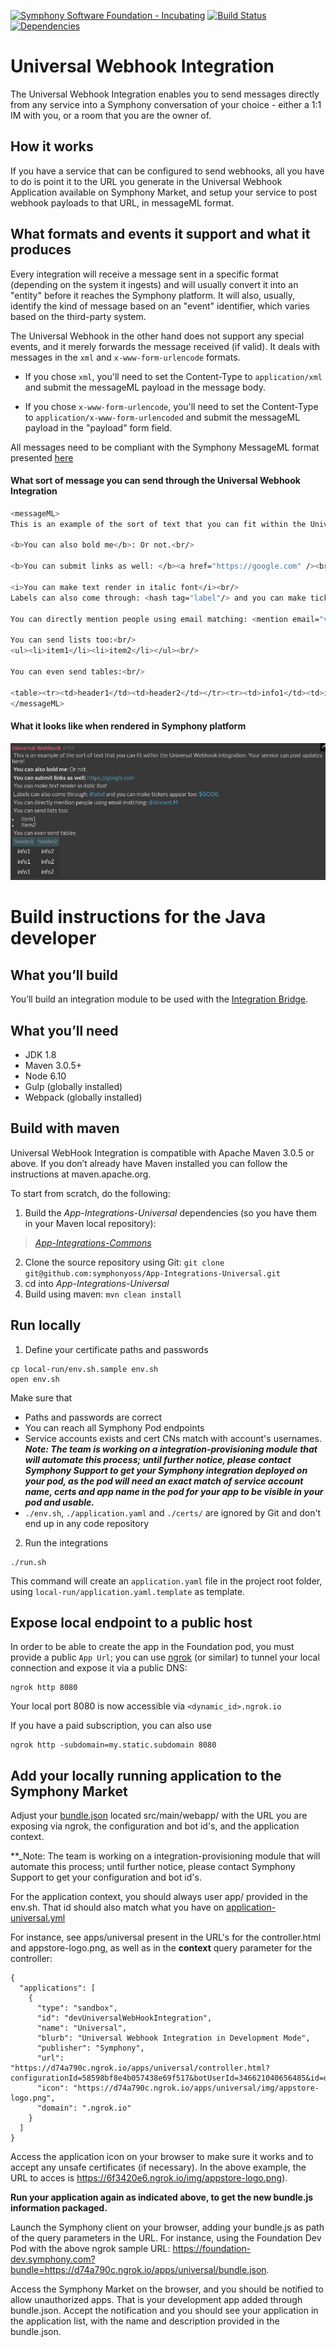 [![Symphony Software Foundation - Incubating](https://cdn.rawgit.com/symphonyoss/contrib-toolbox/master/images/ssf-badge-incubating.svg)](https://symphonyoss.atlassian.net/wiki/display/FM/Incubating) [![Build Status](https://travis-ci.org/symphonyoss/App-Integrations-Universal.svg?branch=dev)](https://travis-ci.org/symphonyoss/App-Integrations-Universal) [![Dependencies](https://www.versioneye.com/user/projects/58d049f86893fd0037a30b1a/badge.svg?style=flat-square)](https://www.versioneye.com/user/projects/58d049f86893fd0037a30b1a)

# Universal Webhook Integration
The Universal Webhook Integration enables you to send messages directly from any service into a Symphony conversation of your choice - either a 1:1 IM with you, or a room that you are the owner of.

## How it works
If you have a service that can be configured to send webhooks, all you have to do is point it to the URL you generate in the Universal Webhook Application available on Symphony Market, and setup your service to post webhook payloads to that URL, in messageML format.

## What formats and events it support and what it produces
Every integration will receive a message sent in a specific format (depending on the system it ingests) and will usually convert it into an "entity" before it reaches the Symphony platform. It will also, usually, identify the kind of message based on an "event" identifier, which varies based on the third-party system.

The Universal Webhook in the other hand does not support any special events, and it merely forwards the message received (if valid).
It deals with messages in the `xml` and `x-www-form-urlencode` formats.

* If you chose `xml`, you'll need to set the Content-Type to `application/xml` and submit the messageML payload in the message body.

* If you chose `x-www-form-urlencode`, you'll need to set the Content-Type to `application/x-www-form-urlencoded` and submit the messageML payload in the "payload" form field.

All messages need to be compliant with the Symphony MessageML format presented [here](https://rest-api.symphony.com/docs/message-format/)

#### What sort of message you can send through the Universal Webhook Integration
```sh
<messageML>
This is an example of the sort of text that you can fit within the Universal Webhook Integration. Your service can post updates here!<br/>

<b>You can also bold me</b>: Or not.<br/>

<b>You can submit links as well: </b><a href="https://google.com" /><br/>

<i>You can make text render in italic font</i><br/>
Labels can also come through: <hash tag="label"/> and you can make tickers appear too: <cash tag="GOOG"/><br/>

You can directly mention people using email matching: <mention email="vincent@symphony.com"/><br/>

You can send lists too:<br/>
<ul><li>item1</li><li>item2</li></ul><br/>

You can even send tables:<br/>

<table><tr><td>header1</td><td>header2</td></tr><tr><td>info1</td><td>info2</td></tr><tr><td>info1</td><td>info2</td></tr><tr><td>info1</td><td>info2</td></tr></table>
</messageML>
```

#### What it looks like when rendered in Symphony platform

![Rendered Message](src/docs/images/sample_universal_rendered.png)


# Build instructions for the Java developer

## What you’ll build
You’ll build an integration module to be used with the [Integration Bridge](https://github.com/symphonyoss/App-Integrations-Core).

## What you’ll need
* JDK 1.8
* Maven 3.0.5+
* Node 6.10
* Gulp (globally installed)
* Webpack (globally installed)

## Build with maven
Universal WebHook Integration is compatible with Apache Maven 3.0.5 or above. If you don’t already have Maven installed you can follow the instructions at maven.apache.org.

To start from scratch, do the following:

1. Build the _App-Integrations-Universal_ dependencies (so you have them in your Maven local repository):
> [_App-Integrations-Commons_](https://github.com/symphonyoss/App-Integrations-Commons)
2. Clone the source repository using Git: `git clone git@github.com:symphonyoss/App-Integrations-Universal.git`
3. cd into _App-Integrations-Universal_
4. Build using maven: `mvn clean install`

## Run locally

1. Define your certificate paths and passwords
```
cp local-run/env.sh.sample env.sh
open env.sh
```

Make sure that
- Paths and passwords are correct
- You can reach all Symphony Pod endpoints
- Service accounts exists and cert CNs match with account's usernames. **_Note: The team is working on a integration-provisioning module that will automate this process; until further notice, please contact Symphony Support to get your Symphony integration deployed on your pod, as the pod will need an exact match of service account name, certs and app name in the pod for your app to be visible in your pod and usable._**
- `./env.sh`, `./application.yaml` and `./certs/` are ignored by Git and don't end up in any code repository

2. Run the integrations
```
./run.sh
```

This command will create an `application.yaml` file in the project root folder, using `local-run/application.yaml.template` as template.

## Expose local endpoint to a public host

In order to be able to create the app in the Foundation pod, you must provide a public `App Url`; you can use [ngrok](https://ngrok.com/) (or similar) to tunnel your local connection and expose it via a public DNS:
```
ngrok http 8080
```
Your local port 8080 is now accessible via `<dynamic_id>.ngrok.io`

If you have a paid subscription, you can also use
```
ngrok http -subdomain=my.static.subdomain 8080
```

## Add your locally running application to the Symphony Market

Adjust your [bundle.json](src/main/webapp/bundle.json) located src/main/webapp/ with the URL you are exposing via ngrok, the configuration and bot id's, and the application context.

**_Note: The team is working on a integration-provisioning module that will automate this process; until further notice, please contact Symphony Support to get your configuration and bot id's.

For the application context, you should always user app/<your app id> provided in the env.sh. That id should also match what you have on [application-universal.yml](src/main/resources/application-universal.yml)

For instance, see apps/universal present in the URL's for the controller.html and appstore-logo.png, as well as in the **context** query parameter for the controller:

```
{
  "applications": [
    {
      "type": "sandbox",
      "id": "devUniversalWebHookIntegration",
      "name": "Universal",
      "blurb": "Universal Webhook Integration in Development Mode",
      "publisher": "Symphony",
      "url": "https://d74a790c.ngrok.io/apps/universal/controller.html?configurationId=58598bf8e4b057438e69f517&botUserId=346621040656485&id=devUniversalWebHookIntegration&context=apps/universal",
      "icon": "https://d74a790c.ngrok.io/apps/universal/img/appstore-logo.png",
      "domain": ".ngrok.io"
    }
  ]
}
```

Access the application icon on your browser to make sure it works and to accept any unsafe certificates (if necessary). In the above example, the URL to acces is https://6f3420e6.ngrok.io/img/appstore-logo.png).

**Run your application again as indicated above, to get the new bundle.js information packaged.**

Launch the Symphony client on your browser, adding your bundle.js as path of the query parameters in the URL. For instance, using the Foundation Dev Pod with the above ngrok sample URL: https://foundation-dev.symphony.com?bundle=https://d74a790c.ngrok.io/apps/universal/bundle.json.

Access the Symphony Market on the browser, and you should be notified to allow unauthorized apps. That is your development app added through bundle.json. Accept the notification and you should see your application in the application list, with the name and description provided in the bundle.json.
